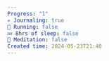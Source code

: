 ```yaml
---
Progress: "1"
✍️ Journaling: true
👟 Running: false
💤 8hrs of sleep: false
🧘 Meditation: false
Created time: 2024-05-23T21:40
---
```

